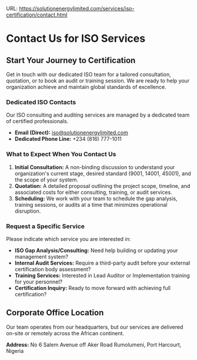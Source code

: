 URL: https://solutionenergylimited.com/services/iso-certification/contact.html

# Contact Us for ISO Services

## Start Your Journey to Certification
Get in touch with our dedicated ISO team for a tailored consultation, quotation, or to book an audit or training session. We are ready to help your organization achieve and maintain global standards of excellence.

### Dedicated ISO Contacts
Our ISO consulting and auditing services are managed by a dedicated team of certified professionals.

*   **Email (Direct):** iso@solutionenergylimited.com
*   **Dedicated Phone Line:** +234 (816) 777-1011

### What to Expect When You Contact Us
1.  **Initial Consultation:** A non-binding discussion to understand your organization's current stage, desired standard (9001, 14001, 45001), and the scope of your system.
2.  **Quotation:** A detailed proposal outlining the project scope, timeline, and associated costs for either consulting, training, or audit services.
3.  **Scheduling:** We work with your team to schedule the gap analysis, training sessions, or audits at a time that minimizes operational disruption.

### Request a Specific Service
Please indicate which service you are interested in:

*   **ISO Gap Analysis/Consulting:** Need help building or updating your management system?
*   **Internal Audit Services:** Require a third-party audit before your external certification body assessment?
*   **Training Services:** Interested in Lead Auditor or Implementation training for your personnel?
*   **Certification Inquiry:** Ready to move forward with achieving full certification?

## Corporate Office Location
Our team operates from our headquarters, but our services are delivered on-site or remotely across the African continent.

**Address:** No 6 Salem Avenue off Aker Road Rumolumeni, Port Harcourt, Nigeria